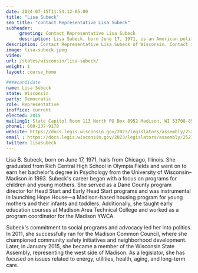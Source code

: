 ```yaml
---
date: 2024-07-15T11:54:12-05:00
title: "Lisa Subeck"
seo_title: "contact Representative Lisa Subeck"
subheader:
     greeting: Contact Representative Lisa Subeck
     description: Lisa Subeck, born June 17, 1971, is an American politician affiliated with the Democratic Party. She assumed office as a member of the Wisconsin State Assembly, representing District 78, on January 5, 2015.
description: Contact Representative Lisa Subeck of Wisconsin. Contact information for Lisa Subeck includes email address, phone number, and mailing address.
image: lisa-subeck.jpeg
video:
url: /states/wisconsin/lisa-subeck/
weight: 1
layout: course_home

####candidate
name: Lisa Subeck
state: Wisconsin
party: Democratic
role: Representative
inoffice: current
elected: 2015
mailing1: State Capitol Room 113 North PO Box 8952 Madison, WI 53708-8952
phone1: 608-237-9178
website: https://docs.legis.wisconsin.gov/2023/legislators/assembly/2521/
email : https://docs.legis.wisconsin.gov/2023/legislators/assembly/2521/
twitter: lisasubeck
---
```

Lisa B. Subeck, born on June 17, 1971, hails from Chicago, Illinois. She graduated from Rich Central High School in Olympia Fields and went on to earn her bachelor's degree in Psychology from the University of Wisconsin–Madison in 1993. Subeck's career began with a focus on programs for children and young mothers. She served as a Dane County program director for Head Start and Early Head Start programs and was instrumental in launching Hope House—a Madison-based housing program for young mothers and their infants and toddlers. Additionally, she taught early education courses at Madison Area Technical College and worked as a program coordinator for the Madison YWCA.

Subeck's commitment to social programs and advocacy led her into politics. In 2011, she successfully ran for the Madison Common Council, where she championed community safety initiatives and neighborhood development. Later, in January 2015, she became a member of the Wisconsin State Assembly, representing the west side of Madison. As a legislator, she has focused on issues related to energy, utilities, health, aging, and long-term care.
